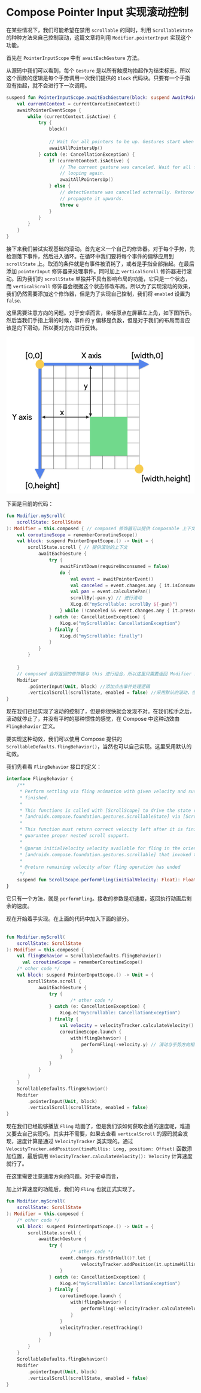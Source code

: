 # Compose Pointer Input 实现滚动控制

在某些情况下，我们可能希望在禁用 `scrollable` 的同时，利用 `ScrollableState` 的种种方法来自己控制滚动，这篇文章将利用 `Modifier.pointerInput` 实现这个功能。

首先在 `PointerInputScope` 中有 `awaitEachGesture` 方法。

从源码中我们可以看到，每个 `Gesture` 是以所有触摸均抬起作为结束标志。所以这个函数的逻辑是每个手势调用一次我们提供的 `block` 代码块。只要有一个手指没有抬起，就不会进行下一次调用。


```kotlin
suspend fun PointerInputScope.awaitEachGesture(block: suspend AwaitPointerEventScope.() -> Unit) {
    val currentContext = currentCoroutineContext()
    awaitPointerEventScope {
        while (currentContext.isActive) {
            try {
                block()

                // Wait for all pointers to be up. Gestures start when a finger goes down.
                awaitAllPointersUp()
            } catch (e: CancellationException) {
                if (currentContext.isActive) {
                    // The current gesture was canceled. Wait for all fingers to be "up" before
                    // looping again.
                    awaitAllPointersUp()
                } else {
                    // detectGesture was cancelled externally. Rethrow the cancellation exception to
                    // propagate it upwards.
                    throw e
                }
            }
        }
    }
}
```

接下来我们尝试实现基础的滚动。首先定义一个自己的修饰器。对于每个手势，先检测落下事件，然后进入循环。在循环中我们要将每个事件的偏移应用到 `scrollState` 上。取消的条件就是有事件被消耗了，或者是手指全部抬起。在最后添加 `pointerInput` 修饰器来处理事件。同时加上 `verticalScroll` 修饰器进行滚动。因为我们的 `scrollState` 单独并不具有影响布局的功能，它只是一个状态，而 `verticalScroll` 修饰器会根据这个状态修改布局。所以为了实现滚动的效果，我们仍然需要添加这个修饰器，但是为了实现自己控制，我们将 `enabled` 设置为 `false`.

这里需要注意方向的问题。对于安卓而言，坐标原点在屏幕左上角，如下图所示。然后当我们手指上滑的时候，事件的 y 偏移是负数，但是对于我们的布局而言应该是向下滑动，所以要对方向进行反转。

![A grid showing the coordinate system showing the top left [0, 0] and bottom right [width, height]](./imgs/android_coordinates.png)

下面是目前的代码：

```kotlin
fun Modifier.myScroll(
    scrollState: ScrollState
): Modifier = this.composed { // composed 修饰器可以提供 Composable 上下文。传入的 block 的返回值是需要被应用到modifier
    val coroutineScope = rememberCoroutineScope()
    val block: suspend PointerInputScope.() -> Unit = {
        scrollState.scroll { // 提供滚动的上下文
            awaitEachGesture {
                try {
                    awaitFirstDown(requireUnconsumed = false)
                    do {
                        val event = awaitPointerEvent()
                        val canceled = event.changes.any { it.isConsumed }
                        val pan = event.calculatePan()
                        scrollBy(-pan.y) // 进行滚动
                        XLog.d("myScrollable: scrollBy ${-pan}")
                    } while (!canceled && event.changes.any { it.pressed })
                } catch (e: CancellationException) {
                    XLog.e("myScrollable: CancellationException")
                } finally {
                    XLog.d("myScrollable: finally")
                }
            }
        }

    }
  	// composed 会将返回的修饰器与 this 进行组合，所以这里只需要返回 Modifier 就行
    Modifier
        .pointerInput(Unit, block) //添加点击事件处理逻辑
        .verticalScroll(scrollState, enabled = false) //采用默认的滚动，但因为要自己控制，所以 enabled = false
}
```

现在我们已经实现了滚动的控制了，但是你很快就会发现不对。在我们松手之后，滚动就停止了，并没有平时的那种惯性的感觉，在 Compose 中这种动效由 `FlingBehavior` 定义。

要实现这种动效，我们可以使用 Compose 提供的 `ScrollableDefaults.flingBehavior()`，当然也可以自己实现。这里采用默认的动效。

我们先看看 `FlingBehavior` 接口的定义：

```kotlin
interface FlingBehavior {
    /**
     * Perform settling via fling animation with given velocity and suspend until fling has
     * finished.
     *
     * This functions is called with [ScrollScope] to drive the state change of the
     * [androidx.compose.foundation.gestures.ScrollableState] via [ScrollScope.scrollBy].
     *
     * This function must return correct velocity left after it is finished flinging in order to
     * guarantee proper nested scroll support.
     *
     * @param initialVelocity velocity available for fling in the orientation specified in
     * [androidx.compose.foundation.gestures.scrollable] that invoked this method.
     *
     * @return remaining velocity after fling operation has ended
     */
    suspend fun ScrollScope.performFling(initialVelocity: Float): Float
}
```

它只有一个方法，就是 `performFling`。接收的参数是初速度，返回执行动画后剩余的速度。

现在开始着手实现。在上面的代码中加入下面的部分。

```kotlin

fun Modifier.myScroll(
    scrollState: ScrollState
): Modifier = this.composed {
    val flingBehavior = ScrollableDefaults.flingBehavior()
	  val coroutineScope = rememberCoroutineScope()
    /* other code */
    val block: suspend PointerInputScope.() -> Unit = {
        scrollState.scroll {
            awaitEachGesture {
                try {
                 		/* other code */
                } catch (e: CancellationException) {
                    XLog.e("myScrollable: CancellationException")
                } finally {
                  	val velocity = velocityTracker.calculateVelocity()
                  	coroutineScope.launch { 
                        with(flingBehavior) {
                            performFling(-velocity.y) // 滑动与手势方向相反
                        }
                    }
                }
            }
        }
    }
    ScrollableDefaults.flingBehavior()
    Modifier
        .pointerInput(Unit, block)
        .verticalScroll(scrollState, enabled = false)
}
```

现在我们已经能够播放 `Fling` 动画了，但是我们该如何获取合适的速度呢，难道又要去自己实现吗。其实并不需要，如果去查看 `verticalScroll` 的源码就会发现，速度计算是通过 `VelocityTracker` 类实现的。通过 `VelocityTracker.addPosition(timeMillis: Long, position: Offset)` 函数添加位置，最后调用 `VelocityTracker.calculateVelocity(): Velocity` 计算速度就行了。

在这里需要注意速度方向的问题。对于安卓而言，

加上计算速度的功能后，我们的 `Fling` 也就正式实现了。

```kotlin
fun Modifier.myScroll(
    scrollState: ScrollState
): Modifier = this.composed {
    /* other code */
    val block: suspend PointerInputScope.() -> Unit = {
        scrollState.scroll {
            awaitEachGesture {
                try {
                 		/* other code */
                  	event.changes.firstOrNull()?.let { 
                    		velocityTracker.addPosition(it.uptimeMillis, it.position)
                    }
                } catch (e: CancellationException) {
                    XLog.e("myScrollable: CancellationException")
                } finally {
                  	coroutineScope.launch { 
                        with(flingBehavior) { 
                            performFling(-velocityTracker.calculateVelocity().y)
                        }
                    }
                  	velocityTracker.resetTracking()
                }
            }
        }
    }
    ScrollableDefaults.flingBehavior()
    Modifier
        .pointerInput(Unit, block)
        .verticalScroll(scrollState, enabled = false)
}
```


